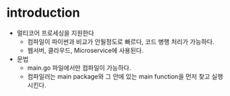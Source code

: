 # introduction

- 멀티코어 프로세싱을 지원한다
  - 컴파일이 파이썬과 비교가 안될정도로 빠르다, 코드 병행 처리가 가능하다.
  - 웹서버, 클라우드, Microservice에 사용된다.
- 문법
  - main.go 파일에서만 컴파일이 가능하다.
  - 컴파일러는 main package와 그 안에 있는 main function을 먼저 찾고 실행시킨다.
